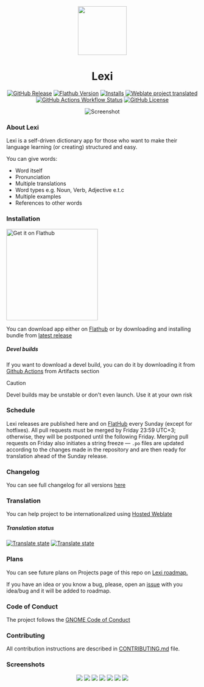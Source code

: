 <div align="center">

<img src="data/icons/hicolor/scalable/apps/io.github.dzheremi2.lexi.svg" width="128" height="128">

# Lexi
[flathub-url]: https://flathub.org/apps/io.github.dzheremi2.lexi
[installs-img]: https://img.shields.io/flathub/downloads/io.github.dzheremi2.lexi?style=for-the-badge&color=gree&logo=flathub

[![GitHub Release](https://img.shields.io/github/v/release/Dzheremi2/Lexi?style=for-the-badge&color=000B3C&logo=github)](https://github.com/Dzheremi2/Lexi/releases/latest)
<a href="https://flathub.org/apps/io.github.dzheremi2.lexi"><img alt="Flathub Version" src="https://img.shields.io/flathub/v/io.github.dzheremi2.lexi?style=for-the-badge&logo=flathub&color=lightblue"></a>
[![Installs][installs-img]][flathub-url]
[![Weblate project translated](https://img.shields.io/weblate/progress/lexi?style=for-the-badge&logo=weblate&logoColor=white&logoSize=auto&color=magenta&cacheSeconds=600)](https://hosted.weblate.org/projects/lexi/lexi/)
<a href="https://github.com/Dzheremi2/Lexi/actions"><img alt="GitHub Actions Workflow Status" src="https://img.shields.io/github/actions/workflow/status/Dzheremi2/Lexi/.github%2Fworkflows%2Fbundle.yml?style=for-the-badge&logo=github"></a>
[![GitHub License](https://img.shields.io/github/license/Dzheremi2/Lexi?style=for-the-badge&color=C25D00)](https://github.com/Dzheremi2/Lexi/blob/master/LICENSE)

![Screenshot](docs/screenshots/winB.png)

</div>

### About Lexi
Lexi is a self-driven dictionary app for those who want to make their language learning (or creating) structured and easy.

<p>You can give words:</p>
<ul>
  <li>Word itself</li>
  <li>Pronunciation</li>
  <li>Multiple translations</li>
  <li>Word types e.g. Noun, Verb, Adjective e.t.c</li>
  <li>Multiple examples</li>
  <li>References to other words</li>
</ul>

### Installation
<a href='https://flathub.org/apps/io.github.dzheremi2.lexi'>
    <img width='240' alt='Get it on Flathub' src='https://flathub.org/api/badge?svg&locale=en'/>
</a>

You can download app either on [Flathub](https://flathub.org/apps/io.github.dzheremi2.lexi) or by downloading and installing bundle from [latest release](https://github.com/Dzheremi2/lexi/releases/latest)

##### *Devel builds*

If you want to download a devel build, you can do it by downloading it from [Github Actions](https://github.com/Dzheremi2/Lexi/actions) from Artifacts section

>[!CAUTION]
>Devel builds may be unstable or don't even launch. Use it at your own risk

### Schedule
Lexi releases are published here and on [FlatHub](https://flathub.org/apps/io.github.dzheremi2.lexi) every Sunday (except for hotfixes). All pull requests must be merged by Friday 23:59 UTC+3; otherwise, they will be postponed until the following Friday.
Merging pull requests on Friday also initiates a string freeze — `.po` files are updated according to the changes made in the repository and are then ready for translation ahead of the Sunday release.

### Changelog
You can see full changelog for all versions [here](docs/CHANGELOG.md)

### Translation
You can help project to be internationalized using [Hosted Weblate](https://hosted.weblate.org/projects/lexi/lexi/)

##### Translation status

[![Translate state](https://hosted.weblate.org/widget/lexi/lexi/287x66-black.png)](https://hosted.weblate.org/engage/lexi/)
[![Translate state](https://hosted.weblate.org/widget/lexi/lexi/multi-auto.svg)](https://hosted.weblate.org/engage/lexi/)

### Plans
You can see future plans on Projects page of this repo on [Lexi roadmap.](https://github.com/users/Dzheremi2/projects/3)

If you have an idea or you know a bug, please, open an [issue](https://github.com/Dzheremi2/Lexi/issues) with you idea/bug and it will be added to roadmap.

### Code of Conduct
The project follows the [GNOME Code of Conduct](https://conduct.gnome.org)

### Contributing
All contribution instructions are described in [CONTRIBUTING.md](https://github.com/Dzheremi2/Lexi/blob/master/CONTRIBUTING.md) file.

### Screenshots
<div align="center">

![](docs/screenshots/winW.png)
![](docs/screenshots/filterB.png)
![](docs/screenshots/filterW.png)
![](docs/screenshots/refsortB.png)
![](docs/screenshots/refsortW.png)
![](docs/screenshots/winCB.png)
![](docs/screenshots/winCW.png)

</div>
